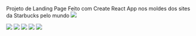 Projeto de Landing Page  Feito com Create React App nos moldes dos sites da Starbucks pelo mundo
  <img src ="https://github.com/GabrielMarkes/StarbucksLanding/assets/82659871/4bb01762-232b-44b0-b5de-3045afed8b23">




 

 <img src ="https://github.com/GabrielMarkes/StarbucksLanding/assets/82659871/7123b2b8-5909-4a5a-b565-de1b25c4e187">

 <img src ="https://github.com/GabrielMarkes/StarbucksLanding/assets/82659871/f164943f-ff4c-4a91-95d0-868924502544">
 <img src ="https://github.com/GabrielMarkes/StarbucksLanding/assets/82659871/d9870540-15da-4942-93f8-fd019e34249e">
 <img src ="https://github.com/GabrielMarkes/StarbucksLanding/assets/82659871/26cbaca2-3a33-4529-aa53-c7c3589bdbce">
 <img src ="https://github.com/GabrielMarkes/StarbucksLanding/assets/82659871/707fd6fa-1c10-47d1-a519-49796d9ff2fd">




